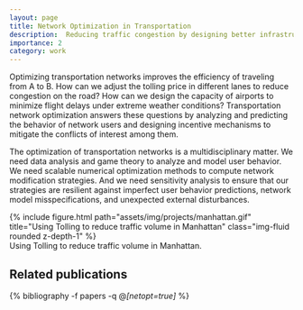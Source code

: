 ```yaml
---
layout: page
title: Network Optimization in Transportation
description:  Reducing traffic congestion by designing better infrastructures
importance: 2
category: work
---
```


Optimizing transportation networks improves the efficiency of traveling from A to B. How can we adjust the tolling price in different lanes to reduce congestion on the road? How can we design the capacity of airports to minimize flight delays under extreme weather conditions? Transportation network optimization answers these questions by analyzing and predicting the behavior of network users and designing incentive mechanisms to mitigate the conflicts of interest among them. 

The optimization of transportation networks is a multidisciplinary matter. We need data analysis and game theory to analyze and model user behavior. We need scalable numerical optimization methods to compute network modification strategies. And we need sensitivity analysis to ensure that our strategies are resilient against imperfect user behavior predictions, network model misspecifications, and unexpected external disturbances.   

<div class="row" style="justify-content: center;">
    <div class="col-sm mt-3 mt-md-0">
        {% include figure.html path="assets/img/projects/manhattan.gif" title="Using Tolling to reduce traffic volume in Manhattan" class="img-fluid rounded z-depth-1" %}
    </div>
</div>
<div class="caption">
    Using Tolling to reduce traffic volume in Manhattan.
</div>


<div class="publications">
<h2>Related publications</h2>  
  
{% bibliography -f papers -q @*[netopt=true]* %}
</div>
